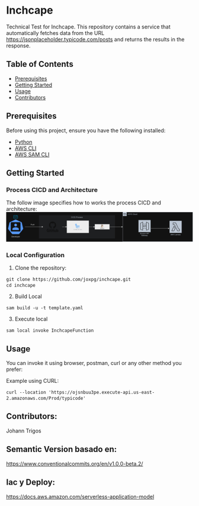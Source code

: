 # Inchcape

Technical Test for Inchcape. This repository contains a  service that automatically fetches data from the URL https://jsonplaceholder.typicode.com/posts  and returns the results in the  response. 


## Table of Contents

- [Prerequisites](#prerequisites)
- [Getting Started](#getting-started)
- [Usage](#usage)
- [Contributors](#contributors)

## Prerequisites
Before using this project, ensure you have the following installed:

- [Python](https://www.python.org/)  
- [AWS CLI](https://aws.amazon.com/cli/)  
- [AWS SAM CLI](https://github.com/awslabs/aws-sam-cli)  
## Getting Started

### Process CICD and Architecture

The follow image specifies how to works the process CICD and architecture: 
![Process CICD and Architecture](images/Inchcape-Deploy.drawio.png)

### Local Configuration

1. Clone the repository:
```
git clone https://github.com/joxpg/inchcape.git
cd inchcape
```
2. Build Local
```
sam build -u -t template.yaml
```
3. Execute local
```
sam local invoke InchcapeFunction
```

## Usage

You can invoke it using browser, postman, curl  or any other method you prefer:

Example using CURL:
```
curl --location 'https://ojsnbuu3pe.execute-api.us-east-2.amazonaws.com/Prod/typicode'
```

## Contributors:

Johann Trigos


## Semantic Version basado en: 
https://www.conventionalcommits.org/en/v1.0.0-beta.2/

## Iac y Deploy:
https://docs.aws.amazon.com/serverless-application-model




